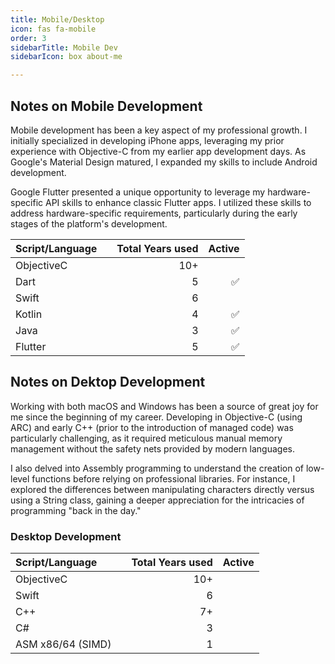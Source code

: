 ```yaml
---
title: Mobile/Desktop
icon: fas fa-mobile
order: 3
sidebarTitle: Mobile Dev
sidebarIcon: box about-me

---
```


## Notes on Mobile Development

Mobile development has been a key aspect of my professional growth. I initially specialized in developing iPhone apps, leveraging my prior experience with Objective-C from my earlier app development days. As Google's Material Design matured, I expanded my skills to include Android development.

Google Flutter presented a unique opportunity to leverage my hardware-specific API skills to enhance classic Flutter apps. I utilized these skills to address hardware-specific requirements, particularly during the early stages of the platform's development.


| Script/Language  |       | Total Years used | Active |
| :----------------- | :--------------- | ------: |------: |
| ObjectiveC               |     |      10+ |  |
| Dart |  |   5 | ✅|
| Swift |  |   6 |  |
| Kotlin |  |   4 | ✅ |
| Java |  |   3 | ✅ |
| Flutter   |      | 5 | ✅ |


## Notes on Dektop Development

Working with both macOS and Windows has been a source of great joy for me since the beginning of my career. Developing in Objective-C (using ARC) and early C++ (prior to the introduction of managed code) was particularly challenging, as it required meticulous manual memory management without the safety nets provided by modern languages.

I also delved into Assembly programming to understand the creation of low-level functions before relying on professional libraries. For instance, I explored the differences between manipulating characters directly versus using a String class, gaining a deeper appreciation for the intricacies of programming "back in the day."

### Desktop Development

| Script/Language  |       | Total Years used | Active |
| :----------------- | :--------------- | ------: |------: |
| ObjectiveC               |     |      10+ |  |
| Swift |  |   6 |  |
| C++ |  |   7+ |  |
| C# |  |   3 |  |
| ASM x86/64 (SIMD) |  |   1 |  |
